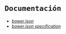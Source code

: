 # `Documentación`

- [_bower.json_](https://bower.io/docs/creating-packages/)
- [_bower.json specification_](https://github.com/bower/spec/blob/master/json.md)
